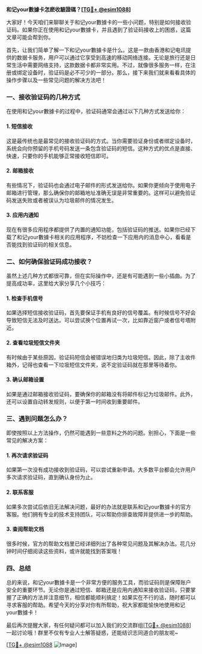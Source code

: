 **和记your數據卡怎麽收驗證碼？[[TG💪+ @esim1088](https://t.me/s/esim1088)]**

大家好！今天咱们来聊聊关于和记your數據卡的一些小问题，特别是如何接收验证码。如果你正在使用和记your數據卡，并且遇到了验证码接收上的困惑，这篇文章可能会帮到你。

首先，让我们简单了解一下和记your數據卡是什么。这是一款由香港和记电讯提供的数据卡服务，用户可以通过它享受到高速的移动网络连接。无论是旅行还是日常生活中需要网络支持，这款数据卡都非常实用。不过，就像很多服务一样，在注册或绑定设备时，验证码是必不可少的一部分。那么，接下来我们就来看看具体的操作步骤以及一些常见问题的解决方法吧！

### 一、接收验证码的几种方式

在使用和记your數據卡的过程中，验证码通常会通过以下几种方式发送给你：

#### 1. 短信接收
这是最传统也是最常见的接收验证码的方式。当你需要验证身份或者绑定设备时，系统会向你预留的手机号码发送一条包含验证码的短信。这种方式的优点是直接、快速，只要你的手机能够正常接收短信即可。

#### 2. 邮箱接收
有些情况下，验证码也会通过电子邮件的形式发送给你。如果你更倾向于使用电子邮箱进行管理，那么确保你的邮箱地址准确无误是非常重要的。这样可以避免验证码发送失败或者被误认为垃圾邮件的情况发生。

#### 3. 应用内通知
现在有很多应用程序都提供了内置的通知功能，包括验证码的推送。如果你已经下载了和记your數據卡相关的应用程序，不妨检查一下应用内的消息中心，看看是否能找到验证码的相关信息。

### 二、如何确保验证码成功接收？

虽然上述几种方式都很可靠，但在实际操作中，还是有可能遇到一些小插曲。为了提高成功率，这里给大家分享几个小技巧：

#### 1. 检查手机信号
如果选择短信接收验证码，首先要保证手机有良好的信号覆盖。有时候信号不好会导致短信无法及时送达。可以尝试换个位置再试一次，比如靠近窗户或者信号塔附近。

#### 2. 查看垃圾短信文件夹
有时候由于某些原因，验证码短信会被错误地归类为垃圾短信。因此，除了主收件箱外，记得也查看一下垃圾短信文件夹，说不定验证码就在那里等待着你。

#### 3. 确认邮箱设置
如果是通过邮箱接收验证码，要确保你的邮箱没有将邮件标记为垃圾邮件。此外，还可以设置自动转发规则，以便于第一时间收到重要邮件。

### 三、遇到问题怎么办？

即使按照以上方法操作，仍然可能遇到一些意料之外的问题。别担心，下面是一些常见的解决方案：

#### 1. 再次请求验证码
如果第一次没有成功接收到验证码，可以尝试重新申请。大多数平台都会允许用户多次请求验证码，直到确认身份为止。

#### 2. 联系客服
如果多次尝试后依旧无法解决问题，最好的办法就是联系和记your數據卡的官方客服。他们拥有专业的技术支持团队，可以帮助你排查故障并提供进一步的帮助。

#### 3. 查阅帮助文档
很多时候，官方的帮助文档里已经详细列出了各种常见问题及其解决办法。花几分钟时间仔细阅读这些资料，或许就能找到答案哦！

### 四、总结

总的来说，和记your數據卡是一个非常方便的服务工具，而验证码则是保障账户安全的重要环节。无论你是通过短信、邮箱还是应用内通知来接收验证码，只要掌握了正确的方法并注意细节，相信都能顺利搞定！如果实在不行的话，随时都可以寻求客服的帮助。希望今天的分享对你有所帮助，祝大家都能愉快地使用和记your數據卡！

最后再次提醒大家，有任何疑问都可以加入我们的交流群组[[TG💪+ @esim1088](https://t.me/s/esim1088)]一起讨论哦！群里不仅有专业人士解答疑惑，还能结识志同道合的朋友呢~

[[TG💪+ @esim1088](https://t.me/s/esim1088) ![Image](https://i.postimg.cc/4NQfJmqS/Snipaste-2025-05-13-00-14-12.png)]
